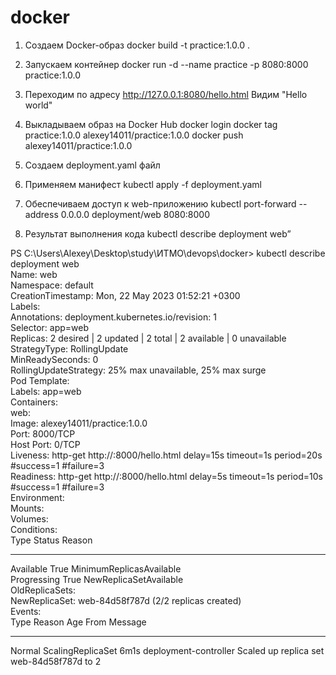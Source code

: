 # docker
1. Создаем Docker-образ 
docker build -t practice:1.0.0 .

2. Запускаем контейнер 
docker run -d --name practice -p 8080:8000 practice:1.0.0

3. Переходим по адресу http://127.0.0.1:8080/hello.html 
Видим "Hello world"

4. Выкладываем образ на Docker Hub
docker login
docker tag practice:1.0.0 alexey14011/practice:1.0.0
docker push alexey14011/practice:1.0.0

5. Создаем deployment.yaml файл

6. Применяем манифест 
kubectl apply -f deployment.yaml

7. Обеспечиваем доступ к web-приложению
kubectl port-forward --address 0.0.0.0 deployment/web 8080:8000

8. Результат выполнения кода kubectl describe deployment web”




PS C:\Users\Alexey\Desktop\study\ИТМО\devops\docker> kubectl describe deployment web  
Name:                    web  
Namespace:               default  
CreationTimestamp:       Mon, 22 May 2023 01:52:21 +0300  
Labels:                  <none>  
Annotations:             deployment.kubernetes.io/revision: 1  
Selector:                app=web  
Replicas:                2 desired | 2 updated | 2 total | 2 available | 0 unavailable  
StrategyType:            RollingUpdate  
MinReadySeconds:         0  
RollingUpdateStrategy:   25% max unavailable, 25% max surge  
Pod Template:  
  Labels:   app=web  
  Containers:  
   web:  
    Image:          alexey14011/practice:1.0.0  
    Port:           8000/TCP  
    Host Port:      0/TCP  
    Liveness:       http-get http://:8000/hello.html delay=15s timeout=1s period=20s #success=1 #failure=3  
    Readiness:      http-get http://:8000/hello.html delay=5s timeout=1s period=10s #success=1 #failure=3  
    Environment:    <none>  
    Mounts:         <none>  
  Volumes:          <none>  
Conditions:  
  Type             Status  Reason  
  ----             ------  ------  
  Available        True    MinimumReplicasAvailable  
  Progressing      True    NewReplicaSetAvailable  
OldReplicaSets:    <none>  
NewReplicaSet:     web-84d58f787d (2/2 replicas created)  
Events:  
  Type     Reason              Age    From                    Message  
  ----     ------              ----   ----                    -------  
  Normal   ScalingReplicaSet   6m1s   deployment-controller   Scaled up replica set web-84d58f787d to 2  
